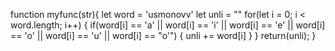 function myfunc(str){
    let word = 'usmonovv'
let unli = ""
for(let i = 0; i < word.length; i++) {
    if(word[i] == 'a' || word[i] == 'i' || word[i] == 'e' || word[i] == 'o' || word[i] == 'u' || word[i] == "o'") {
        unli += word[i]
    }
}
return(unli);
}